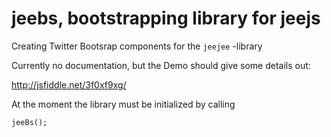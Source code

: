 # jeebs, bootstrapping library for jeejs

Creating Twitter Bootsrap components for the `jeejee` -library

Currently no documentation, but the Demo should give some details out:

http://jsfiddle.net/3f0xf9xg/

At the moment the library must be initialized by calling

```
jeeBs();
```








